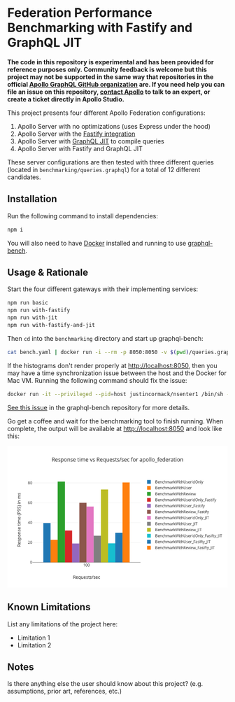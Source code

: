 # Federation Performance Benchmarking with Fastify and GraphQL JIT

**The code in this repository is experimental and has been provided for reference purposes only. Community feedback is welcome but this project may not be supported in the same way that repositories in the official [Apollo GraphQL GitHub organization](https://github.com/apollographql) are. If you need help you can file an issue on this repository, [contact Apollo](https://www.apollographql.com/contact-sales) to talk to an expert, or create a ticket directly in Apollo Studio.**

This project presents four different Apollo Federation configurations:

1. Apollo Server with no optimizations (uses Express under the hood)
2. Apollo Server with the [Fastify integration](https://www.npmjs.com/package/apollo-server-fastify)
3. Apollo Server with [GraphQL JIT](https://github.com/zalando-incubator/graphql-jit) to compile queries
4. Apollo Server with Fastify and GraphQL JIT

These server configurations are then tested with three different queries (located in `benchmarking/queries.graphql`) for a total of 12 different candidates.

## Installation

Run the following command to install dependencies:

```sh
npm i
```

You will also need to have [Docker](https://www.docker.com/) installed and running to use [graphql-bench](https://github.com/hasura/graphql-bench).

## Usage & Rationale

Start the four different gateways with their implementing services:

```sh
npm run basic
npm run with-fastify
npm run with-jit
npm run with-fastify-and-jit
```

Then `cd` into the `benchmarking` directory and start up graphql-bench:

```sh
cat bench.yaml | docker run -i --rm -p 8050:8050 -v $(pwd)/queries.graphql:/graphql-bench/ws/queries.graphql hasura/graphql-bench:v0.3
```

If the histograms don't render properly at [http://localhost:8050](http://localhost:8050), then you may have a time synchronization issue between the host and the Docker for Mac VM. Running the following command should fix the issue:

```sh
docker run -it --privileged --pid=host justincormack/nsenter1 /bin/sh -c 'kill -9 "$(pidof sntpc)"';
```

[See this issue](https://github.com/hasura/graphql-bench/issues/2) in the graphql-bench repository for more details.

Go get a coffee and wait for the benchmarking tool to finish running. When complete, the output will be available at [http://localhost:8050](http://localhost:8050) and look like this:

![First run with benchmarking tool](images/perf-chart.png)

## Known Limitations

List any limitations of the project here:

- Limitation 1
- Limitation 2

## Notes

Is there anything else the user should know about this project? (e.g. assumptions, prior art, references, etc.)